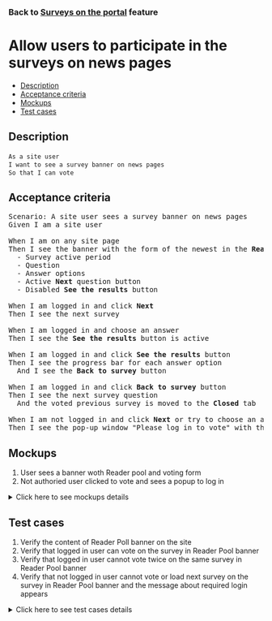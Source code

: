 ### Back to [Surveys on the portal](../../) feature

# Allow users to participate in the surveys on news pages

- [Description](#description)
- [Acceptance criteria](#acceptance-criteria)
- [Mockups](#mockups)
- [Test cases](#test-cases)

## Description

    As a site user
    I want to see a survey banner on news pages
    So that I can vote

## Acceptance criteria

<pre>
Scenario: A site user sees a survey banner on news pages
Given I am a site user

When I am on any site page
Then I see the banner with the form of the newest in the <b>Reader pool</b> that contains:
  - Survey active period
  - Question
  - Answer options
  - Active <b>Next</b> question button
  - Disabled <b>See the results</b> button

When I am logged in and click <b>Next</b>
Then I see the next survey

When I am logged in and choose an answer
Then I see the <b>See the results</b> button is active

When I am logged in and click <b>See the results</b> button
Then I see the progress bar for each answer option
  And I see the <b>Back to survey</b> button

When I am logged in and click <b>Back to survey</b> button
Then I see the next survey question
  And the voted previous survey is moved to the <b>Closed</b> tab

When I am not logged in and click <b>Next</b> or try to choose an answer
Then I see the pop-up window "Please log in to vote" with the log-in form
</pre>

## Mockups

1. User sees a banner woth Reader pool and voting form
2. Not authoried user clicked to vote and sees a popup to log in

<details>
  <summary>Click here to see mockups details</summary>

**1. User sees a banner woth Reader pool and voting form:**

![User sees a banner woth Reader pool and voting form](/products/sport_news_portal/web_application_features/surveys/images/user_survey_banner.png)

**2. Not authoried user clicked to vote and sees a popup to log in:**

![Not authoried user clicked to vote and sees a popup to log in](/products/sport_news_portal/web_application_features/surveys/images/user_login_popup.png)

</details>

## Test cases

1. Verify the content of Reader Poll banner on the site
2. Verify that logged in user can vote on the survey in  Reader Pool banner
3. Verify that logged in user cannot vote twice on the same survey in Reader Pool banner
4. Verify that not logged in user cannot vote or load next survey on the survey in Reader Pool banner and the message about required login appears

<details>
  <summary>Click here to see test cases details</summary>

### **#1. Verify the content of Reader Poll banner on the site**

|Preconditions|Steps|Expected result
--------------|-----|----------
|- There is a published survey|1) Examine the content of the <b>Reader Pool</b> banner|1) - The <b>Reader Pool</b> banner appears on the right side. </br>- There is a survey question, the date range for voting, answer variants without preselection, active <b>Next</b> button, and disabled <b>See the results</b> button|

### **#2. Verify that logged in user can vote on the survey in  Reader Pool banner**

|Preconditions|Steps|Expected result
--------------|-----|----------
|- Log in by user account</br>- There is a published survey|1) Select an answer in the <b>Reader Pool</b> banner</br>2) Click <b>See the results</b></br>3) Click <b>Next</b>|1) The answer is calculated. <b>See the results</b> button is active</br>2) Results of all users voting are shown</br>3) The next survey is loaded

### **#3. Verify that logged in user cannot vote twice on the same survey in Reader Pool banner**

|Preconditions|Steps|Expected result
--------------|-----|----------
|- Log in by user account</br>- There is a published survey</br>- User already voted for this survey|1) Examine the <b>Reader Pool</b> banner|1) Results of all users voting are shown. The <b>Next</b> button is present|

### **#4. Verify that not logged in user cannot vote or load next survey on the survey in Reader Pool banner and the message about required login appears**

|Preconditions|Steps|Expected result
--------------|-----|----------
|- There is a published survey|1) Select an answer in the <b>Reader Pool</b> banner</br>2) Click <b>Next</b>|1) "Please log in to vote" popup appears with the link to the log-in page</br>2) "Please log in to vote" popup appears with the link to the log-in page|

</details>
